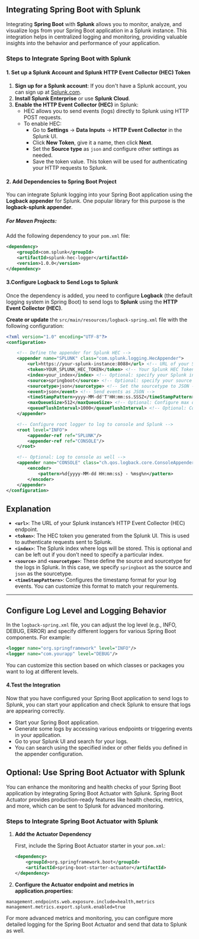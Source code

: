 ## Integrating Spring Boot with Splunk

Integrating **Spring Boot** with **Splunk** allows you to monitor, analyze, and visualize logs from your Spring Boot application in a Splunk instance. This integration helps in centralized logging and monitoring, providing valuable insights into the behavior and performance of your application.

### Steps to Integrate Spring Boot with Splunk

#### 1. Set up a Splunk Account and Splunk HTTP Event Collector (HEC) Token

1. **Sign up for a Splunk account**: If you don't have a Splunk account, you can sign up at [Splunk.com](https://www.splunk.com).
2. **Install Splunk Enterprise** or use **Splunk Cloud**.
3. **Enable the HTTP Event Collector (HEC)** in Splunk:
   - HEC allows you to send events (logs) directly to Splunk using HTTP POST requests.
   - To enable HEC:
     - Go to **Settings** → **Data Inputs** → **HTTP Event Collector** in the Splunk UI.
     - Click **New Token**, give it a name, then click **Next**.
     - Set the **Source type** as `json` and configure other settings as needed.
     - Save the token value. This token will be used for authenticating your HTTP requests to Splunk.

#### 2. Add Dependencies to Spring Boot Project

You can integrate Splunk logging into your Spring Boot application using the **Logback appender** for Splunk. One popular library for this purpose is the **logback-splunk appender**.

##### For Maven Projects:
Add the following dependency to your `pom.xml` file:

```xml
<dependency>
    <groupId>com.splunk</groupId>
    <artifactId>splunk-hec-logger</artifactId>
    <version>1.0.0</version>
</dependency>
```

#### 3.Configure Logback to Send Logs to Splunk

Once the dependency is added, you need to configure **Logback** (the default logging system in Spring Boot) to send logs to **Splunk** using the **HTTP Event Collector (HEC)**.

**Create or update** the `src/main/resources/logback-spring.xml` file with the following configuration:

```xml
<?xml version="1.0" encoding="UTF-8"?>
<configuration>

    <!-- Define the appender for Splunk HEC -->
    <appender name="SPLUNK" class="com.splunk.logging.HecAppender">
        <url>https://your-splunk-instance:8088</url> <!-- URL of your Splunk HEC endpoint -->
        <token>YOUR_SPLUNK_HEC_TOKEN</token> <!-- Your Splunk HEC Token -->
        <index>your_index</index> <!-- Optional: specify your Splunk index -->
        <source>springboot</source> <!-- Optional: specify your source -->
        <sourcetype>json</sourcetype> <!-- Set the sourcetype to JSON -->
        <event>json</event> <!-- Send events as JSON -->
        <timeStampPattern>yyyy-MM-dd'T'HH:mm:ss.SSSZ</timeStampPattern> <!-- Optional: Customize timestamp format -->
        <maxQueueSize>512</maxQueueSize> <!-- Optional: Configure max queue size -->
        <queueFlushInterval>1000</queueFlushInterval> <!-- Optional: Configure flush interval -->
    </appender>

    <!-- Configure root logger to log to console and Splunk -->
    <root level="INFO">
        <appender-ref ref="SPLUNK"/>
        <appender-ref ref="CONSOLE"/>
    </root>

    <!-- Optional: Log to console as well -->
    <appender name="CONSOLE" class="ch.qos.logback.core.ConsoleAppender">
        <encoder>
            <pattern>%d{yyyy-MM-dd HH:mm:ss} - %msg%n</pattern>
        </encoder>
    </appender>
</configuration>
```

## Explanation

- **`<url>`**: The URL of your Splunk instance’s HTTP Event Collector (HEC) endpoint.
- **`<token>`**: The HEC token you generated from the Splunk UI. This is used to authenticate requests sent to Splunk.
- **`<index>`**: The Splunk index where logs will be stored. This is optional and can be left out if you don’t need to specify a particular index.
- **`<source>`** and **`<sourcetype>`**: These define the source and sourcetype for the logs in Splunk. In this case, we specify `springboot` as the source and `json` as the sourcetype.
- **`<timeStampPattern>`**: Configures the timestamp format for your log events. You can customize this format to match your requirements.

---

## Configure Log Level and Logging Behavior

In the `logback-spring.xml` file, you can adjust the log level (e.g., INFO, DEBUG, ERROR) and specify different loggers for various Spring Boot components. For example:

```xml
<logger name="org.springframework" level="INFO"/>
<logger name="com.yourapp" level="DEBUG"/>
```

You can customize this section based on which classes or packages you want to log at different levels.

#### 4.Test the Integration

Now that you have configured your Spring Boot application to send logs to Splunk, 
you can start your application and check Splunk to ensure that logs are appearing correctly.

- Start your Spring Boot application.
- Generate some logs by accessing various endpoints or triggering events in your application.
- Go to your Splunk UI and search for your logs.
- You can search using the specified index or other fields you defined in the appender configuration.


## Optional: Use Spring Boot Actuator with Splunk

You can enhance the monitoring and health checks of your Spring Boot application by integrating Spring Boot Actuator with Splunk. Spring Boot Actuator provides production-ready features like health checks, metrics, and more, which can be sent to Splunk for advanced monitoring.

### Steps to Integrate Spring Boot Actuator with Splunk

1. **Add the Actuator Dependency**

   First, include the Spring Boot Actuator starter in your `pom.xml`:

   ```xml
   <dependency>
       <groupId>org.springframework.boot</groupId>
       <artifactId>spring-boot-starter-actuator</artifactId>
   </dependency>
   ```

2. **Configure the Actuator endpoint and metrics in application.properties:**
```properties
management.endpoints.web.exposure.include=health,metrics
management.metrics.export.splunk.enabled=true
```

For more advanced metrics and monitoring, you can configure more detailed logging for the Spring Boot Actuator and send that data to Splunk as well.
